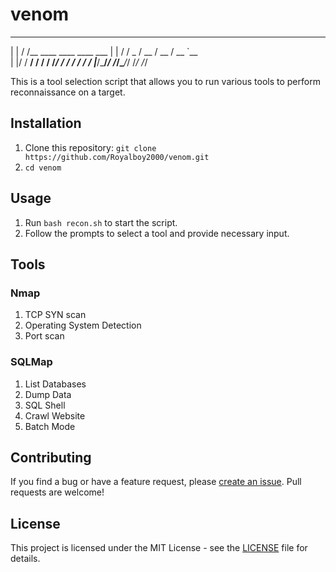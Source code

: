 # venom
 _    __
| |  / /__  ____  ____  ____ ___
| | / / _ \/ __ \/ __ \/ __ `__ \
| |/ /  __/ / / / /_/ / / / / / /
|___/\___/_/ /_/\____/_/ /_/ /_/

This is a tool selection script that allows you to run various tools to perform reconnaissance on a target.

## Installation

1. Clone this repository: `git clone https://github.com/Royalboy2000/venom.git`
2. `cd venom`

## Usage

1. Run `bash recon.sh` to start the script.
2. Follow the prompts to select a tool and provide necessary input.

## Tools

### Nmap

1. TCP SYN scan
2. Operating System Detection
3. Port scan

### SQLMap

1. List Databases
2. Dump Data
3. SQL Shell
4. Crawl Website
5. Batch Mode

## Contributing

If you find a bug or have a feature request, please [create an issue](https://github.com/Royalboy2000/venom/issues/new). Pull requests are welcome!

## License

This project is licensed under the MIT License - see the [LICENSE](LICENSE) file for details.
